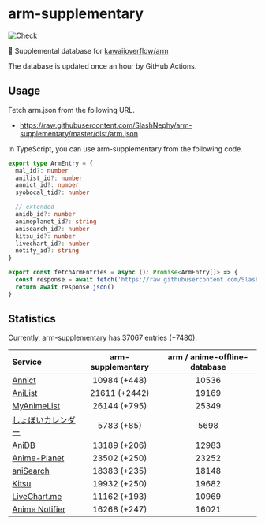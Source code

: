# arm-supplementary

[![Check](https://github.com/SlashNephy/arm-supplementary/actions/workflows/check-node.yml/badge.svg)](https://github.com/SlashNephy/arm-supplementary/actions/workflows/check-node.yml)

💊 Supplemental database for [kawaiioverflow/arm](https://github.com/kawaiioverflow/arm)

The database is updated once an hour by GitHub Actions.

## Usage

Fetch arm.json from the following URL.

- https://raw.githubusercontent.com/SlashNephy/arm-supplementary/master/dist/arm.json

In TypeScript, you can use arm-supplementary from the following code.

```TypeScript
export type ArmEntry = {
  mal_id?: number
  anilist_id?: number
  annict_id?: number
  syobocal_tid?: number

  // extended
  anidb_id?: number
  animeplanet_id?: string
  anisearch_id?: number
  kitsu_id?: number
  livechart_id?: number
  notify_id?: string
}

export const fetchArmEntries = async (): Promise<ArmEntry[]> => {
  const response = await fetch('https://raw.githubusercontent.com/SlashNephy/arm-supplementary/master/dist/arm.json')
  return await response.json()
}
```

## Statistics

Currently, arm-supplementary has 37067 entries (+7480).

| Service                                     | arm-supplementary | arm / anime-offline-database |
| :------------------------------------------ | :---------------: | :--------------------------: |
| [Annict](https://annict.com)                |   10984 (+448)    |            10536             |
| [AniList](https://anilist.co)               |   21611 (+2442)   |            19169             |
| [MyAnimeList](https://myanimelist.net)      |   26144 (+795)    |            25349             |
| [しょぼいカレンダー](https://cal.syoboi.jp) |    5783 (+85)     |             5698             |
| [AniDB](https://anidb.net)                  |   13189 (+206)    |            12983             |
| [Anime-Planet](https://anime-planet.com)    |   23502 (+250)    |            23252             |
| [aniSearch](https://anisearch.com)          |   18383 (+235)    |            18148             |
| [Kitsu](https://kitsu.io)                   |   19932 (+250)    |            19682             |
| [LiveChart.me](https://livechart.me)        |   11162 (+193)    |            10969             |
| [Anime Notifier](https://notify.moe)        |   16268 (+247)    |            16021             |
